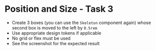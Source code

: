 # Position and Size - Task 3

- Create 3 boxes (you can use the `Skeleton` component again) whose second box
  is moved to the left by `0.5rem`
- Use appropriate design tokens if applicable
- No grid or flex must be used
- See the screenshot for the expected result
